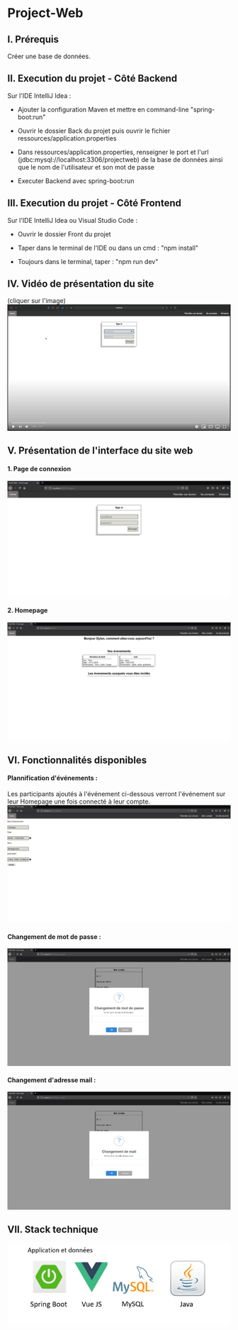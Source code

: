 # Project-Web

## **I. Prérequis**

Créer une base de données.

## **II. Execution du projet - Côté Backend**

Sur l'IDE IntelliJ Idea :

- Ajouter la configuration Maven et mettre en command-line "spring-boot:run"

- Ouvrir le dossier Back du projet puis ouvrir le fichier ressources/application.properties

- Dans ressources/application.properties, renseigner le port et l'url (jdbc:mysql://localhost:3306/projectweb) de la base de données ainsi que le nom de l'utilisateur et son mot de passe

- Executer Backend avec spring-boot:run

## **III. Execution du projet - Côté Frontend**

Sur l'IDE IntelliJ Idea ou Visual Studio Code : 

- Ouvrir le dossier Front du projet

- Taper dans le terminal de l'IDE ou dans un cmd : "npm install"

- Toujours dans le terminal, taper : "npm run dev"

## **IV. Vidéo de présentation du site**

(cliquer sur l'image)
<a href="https://www.youtube.com/watch?v=9NvWDNUx6T8&feature=youtu.be"><img src="Front/assets/img/youtube.png"></a>

## **V. Présentation de l'interface du site web**

#### **1. Page de connexion**
![github-small](images/Login_Signup_Page.png)

#### **2. Homepage**
![github-small](images/Homepage.png)

## **VI. Fonctionnalités disponibles**

#### **Plannification d'événements** :
Les participants ajoutés à l'événement ci-dessous verront l'événement sur leur Homepage une fois connecté à leur compte.
![github-small](images/Plannification.png)

#### **Changement de mot de passe** :
![github-small](images/ChangePassword.png)

#### **Changement d'adresse mail** :
![github-small](images/ChangeMail.png)

## **VII. Stack technique**
![github-small](images/Stack.png)

